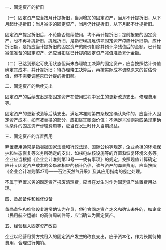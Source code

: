 一、固定资产的折旧

 （一）固定资产应当按月计提折旧，当月增加的固定资产，当月不计提折旧，从下月起计提折旧；当月减少的固定资产，当月仍计提折旧，从下月起不计提折旧。

 固定资产提足折旧后，不论能否继续使用，均不再计提折旧；提前报废的固定资产，也不再补提折旧。提足折旧，是指已经提足该项固定资产的应计折旧额。应计折旧额，是指应当计提折旧的固定资产的原价扣除其预计净残值后的金额。已计提减值准备的固定资产，还应当扣除已计提的固定资产减值准备累计金额。

 （二）已达到预定可使用状态但尚未办理竣工决算的固定资产，应当按照估计价值确定其成本，并计提折旧；待办理竣工决算后，再按实际成本调整原来的暂估价值，但不需要调整原已计提的折旧额。

 二、固定资产的后续支出

 固定资产的后续支出是指固定资产在使用过程中发生的更新改造支出、修理费用等。

 固定资产的更新改造等后续支出，满足本准则第四条规定确认条件的，应当计入固定资产成本，如有被替换的部分，应扣除其账面价值；不满足本准则第四条规定确认条件的固定资产修理费用等，应当在发生时计入当期损益。

 三、固定资产的弃置费用

 弃置费用通常是指根据国家法律和行政法规、国际公约等规定，企业承担的环境保护和生态恢复等义务所确定的支出，如核电站核设施等的弃置和恢复环境义务等。企业应当根据《企业会计准则第13号——或有事项》的规定，按照现值计算确定应计入固定资产成本的金额和相应的预计负债。油气资产的弃置费用，应当按照《企业会计准则第27号——石油天然气开采》及其应用指南的规定处理。

 不属于弃置义务的固定资产报废清理费，应当在发生时作为固定资产处置费用处理。

 四、备品备件和维修设备

 备品备件和维修设备通常确认为存货，但符合固定资产定义和确认条件的，如企业（民用航空运输）的高价周转件等，应当确认为固定资产。

 五、经营租入固定资产改良

 企业以经营租赁方式租入的固定资产发生的改良支出，应予资本化，作为长期待摊费用，合理进行摊销。